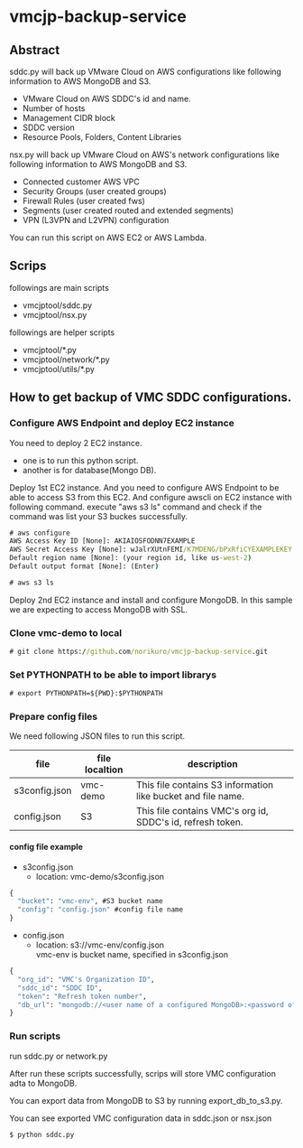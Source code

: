 # vmcjp-backup-service

## Abstract
sddc.py will back up VMware Cloud on AWS configurations like following information to AWS MongoDB and S3.
* VMware Cloud on AWS SDDC's id and name.
* Number of hosts
* Management CIDR block
* SDDC version
* Resource Pools, Folders, Content Libraries

nsx.py will back up VMware Cloud on AWS's network configurations like following information to AWS MongoDB and S3.
* Connected customer AWS VPC
* Security Groups (user created groups)
* Firewall Rules (user created fws)
* Segments (user created routed and extended segments)
* VPN (L3VPN and L2VPN) configuration

You can run this script on AWS EC2 or AWS Lambda.

## Scrips
followings are main scripts
* vmcjptool/sddc.py
* vmcjptool/nsx.py

followings are helper scripts
* vmcjptool/*.py
* vmcjptool/network/*.py
* vmcjptool/utils/*.py

## How to get backup of VMC SDDC configurations.
### Configure AWS Endpoint and deploy EC2 instance
You need to deploy 2 EC2 instance.
* one is to run this python script.
* another is for database(Mongo DB).

Deploy 1st EC2 instance.
And you need to configure AWS Endpoint to be able to access S3 from this EC2.
And configure awscli on EC2 instance with following command.
execute "aws s3 ls" command and check if the command was list your S3 buckes successfully.
```cmd
# aws configure
AWS Access Key ID [None]: AKIAIOSFODNN7EXAMPLE
AWS Secret Access Key [None]: wJalrXUtnFEMI/K7MDENG/bPxRfiCYEXAMPLEKEY
Default region name [None]: (your region id, like us-west-2)
Default output format [None]: (Enter)

# aws s3 ls
```

Deploy 2nd EC2 instance and install and configure MongoDB.
In this sample we are expecting to access MongoDB with SSL.

### Clone vmc-demo to local

```cmd
# git clone https://github.com/norikuro/vmcjp-backup-service.git
```

### Set PYTHONPATH to be able to import librarys  
```cmd
# export PYTHONPATH=${PWD}:$PYTHONPATH
```

### Prepare config files
We need following JSON files to run this script.  

| file          | file localtion | description |
|---|---|---|
| s3config.json | vmc-demo | This file contains S3 information like bucket and file name. |
| config.json | S3 | This file contains VMC's org id, SDDC's id, refresh token. |

#### config file example
* s3config.json
  * location: vmc-demo/s3config.json
```cmd
{
  "bucket": "vmc-env", #S3 bucket name
  "config": "config.json" #config file name 
}
```

* config.json
  * location: s3://vmc-env/config.json  
vmc-env is bucket name, specified in s3config.json
```cmd
{
  "org_id": "VMC's Organization ID",
  "sddc_id": "SDDC ID",
  "token": "Refresh token number",
  "db_url": "mongodb://<user name of a configured MongoDB>:<password of a configured MongoDB>@docdb-xxxxxxxxxx.cluster-xxxxxx.ap-northeast-1.docdb.amazonaws.com:27017/?ssl=true&ssl_cert_reqs=CERT_NONE",
}
```

### Run scripts
run sddc.py or network.py

After run these scripts successfully, scrips will store VMC configuration adta to MongoDB.

You can export data from MongoDB to S3 by running export_db_to_s3.py.

You can see exported VMC configuration data in sddc.json or nsx.json
```cmd
$ python sddc.py
```
